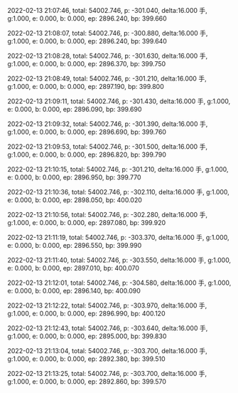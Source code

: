 2022-02-13 21:07:46, total: 54002.746, p: -301.040, delta:16.000 手, g:1.000, e: 0.000, b: 0.000, ep: 2896.240, bp: 399.660

2022-02-13 21:08:07, total: 54002.746, p: -300.880, delta:16.000 手, g:1.000, e: 0.000, b: 0.000, ep: 2896.240, bp: 399.640

2022-02-13 21:08:28, total: 54002.746, p: -301.630, delta:16.000 手, g:1.000, e: 0.000, b: 0.000, ep: 2896.370, bp: 399.750

2022-02-13 21:08:49, total: 54002.746, p: -301.210, delta:16.000 手, g:1.000, e: 0.000, b: 0.000, ep: 2897.190, bp: 399.800

2022-02-13 21:09:11, total: 54002.746, p: -301.430, delta:16.000 手, g:1.000, e: 0.000, b: 0.000, ep: 2896.090, bp: 399.690

2022-02-13 21:09:32, total: 54002.746, p: -301.390, delta:16.000 手, g:1.000, e: 0.000, b: 0.000, ep: 2896.690, bp: 399.760

2022-02-13 21:09:53, total: 54002.746, p: -301.500, delta:16.000 手, g:1.000, e: 0.000, b: 0.000, ep: 2896.820, bp: 399.790

2022-02-13 21:10:15, total: 54002.746, p: -301.210, delta:16.000 手, g:1.000, e: 0.000, b: 0.000, ep: 2896.950, bp: 399.770

2022-02-13 21:10:36, total: 54002.746, p: -302.110, delta:16.000 手, g:1.000, e: 0.000, b: 0.000, ep: 2898.050, bp: 400.020

2022-02-13 21:10:56, total: 54002.746, p: -302.280, delta:16.000 手, g:1.000, e: 0.000, b: 0.000, ep: 2897.080, bp: 399.920

2022-02-13 21:11:19, total: 54002.746, p: -303.370, delta:16.000 手, g:1.000, e: 0.000, b: 0.000, ep: 2896.550, bp: 399.990

2022-02-13 21:11:40, total: 54002.746, p: -303.550, delta:16.000 手, g:1.000, e: 0.000, b: 0.000, ep: 2897.010, bp: 400.070

2022-02-13 21:12:01, total: 54002.746, p: -304.580, delta:16.000 手, g:1.000, e: 0.000, b: 0.000, ep: 2896.140, bp: 400.090

2022-02-13 21:12:22, total: 54002.746, p: -303.970, delta:16.000 手, g:1.000, e: 0.000, b: 0.000, ep: 2896.990, bp: 400.120

2022-02-13 21:12:43, total: 54002.746, p: -303.640, delta:16.000 手, g:1.000, e: 0.000, b: 0.000, ep: 2895.000, bp: 399.830

2022-02-13 21:13:04, total: 54002.746, p: -303.700, delta:16.000 手, g:1.000, e: 0.000, b: 0.000, ep: 2892.380, bp: 399.510

2022-02-13 21:13:25, total: 54002.746, p: -303.700, delta:16.000 手, g:1.000, e: 0.000, b: 0.000, ep: 2892.860, bp: 399.570